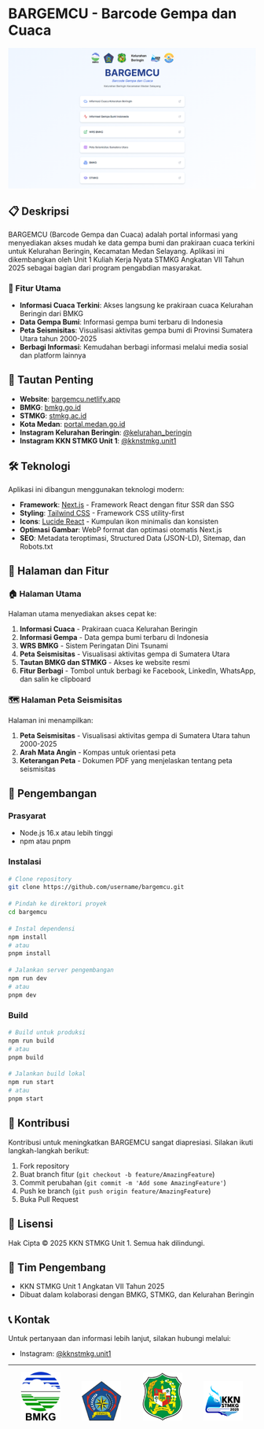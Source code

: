 # BARGEMCU - Barcode Gempa dan Cuaca

![BARGEMCU Logo](public/og-image.png)

## 📋 Deskripsi

BARGEMCU (Barcode Gempa dan Cuaca) adalah portal informasi yang menyediakan akses mudah ke data gempa bumi dan prakiraan cuaca terkini untuk Kelurahan Beringin, Kecamatan Medan Selayang. Aplikasi ini dikembangkan oleh Unit 1 Kuliah Kerja Nyata STMKG Angkatan VII Tahun 2025 sebagai bagian dari program pengabdian masyarakat.

### 🌟 Fitur Utama

- **Informasi Cuaca Terkini**: Akses langsung ke prakiraan cuaca Kelurahan Beringin dari BMKG
- **Data Gempa Bumi**: Informasi gempa bumi terbaru di Indonesia
- **Peta Seismisitas**: Visualisasi aktivitas gempa bumi di Provinsi Sumatera Utara tahun 2000-2025
- **Berbagi Informasi**: Kemudahan berbagi informasi melalui media sosial dan platform lainnya

## 🔗 Tautan Penting

- **Website**: [bargemcu.netlify.app](https://bargemcu.netlify.app)
- **BMKG**: [bmkg.go.id](https://bmkg.go.id)
- **STMKG**: [stmkg.ac.id](https://stmkg.ac.id)
- **Kota Medan**: [portal.medan.go.id](https://portal.medan.go.id)
- **Instagram Kelurahan Beringin**: [@kelurahan_beringin](https://www.instagram.com/kelurahan_beringin/)
- **Instagram KKN STMKG Unit 1**: [@kknstmkg.unit1](https://www.instagram.com/kknstmkg.unit1/)

## 🛠️ Teknologi

Aplikasi ini dibangun menggunakan teknologi modern:

- **Framework**: [Next.js](https://nextjs.org/) - Framework React dengan fitur SSR dan SSG
- **Styling**: [Tailwind CSS](https://tailwindcss.com/) - Framework CSS utility-first
- **Icons**: [Lucide React](https://lucide.dev/) - Kumpulan ikon minimalis dan konsisten
- **Optimasi Gambar**: WebP format dan optimasi otomatis Next.js
- **SEO**: Metadata teroptimasi, Structured Data (JSON-LD), Sitemap, dan Robots.txt

## 📱 Halaman dan Fitur

### 🏠 Halaman Utama

Halaman utama menyediakan akses cepat ke:

1. **Informasi Cuaca** - Prakiraan cuaca Kelurahan Beringin
2. **Informasi Gempa** - Data gempa bumi terbaru di Indonesia
3. **WRS BMKG** - Sistem Peringatan Dini Tsunami
4. **Peta Seismisitas** - Visualisasi aktivitas gempa di Sumatera Utara
5. **Tautan BMKG dan STMKG** - Akses ke website resmi
6. **Fitur Berbagi** - Tombol untuk berbagi ke Facebook, LinkedIn, WhatsApp, dan salin ke clipboard

### 🗺️ Halaman Peta Seismisitas

Halaman ini menampilkan:

1. **Peta Seismisitas** - Visualisasi aktivitas gempa di Sumatera Utara tahun 2000-2025
2. **Arah Mata Angin** - Kompas untuk orientasi peta
3. **Keterangan Peta** - Dokumen PDF yang menjelaskan tentang peta seismisitas

## 🚀 Pengembangan

### Prasyarat

- Node.js 16.x atau lebih tinggi
- npm atau pnpm

### Instalasi

```bash
# Clone repository
git clone https://github.com/username/bargemcu.git

# Pindah ke direktori proyek
cd bargemcu

# Instal dependensi
npm install
# atau
pnpm install

# Jalankan server pengembangan
npm run dev
# atau
pnpm dev
```

### Build

```bash
# Build untuk produksi
npm run build
# atau
pnpm build

# Jalankan build lokal
npm run start
# atau
pnpm start
```

## 🤝 Kontribusi

Kontribusi untuk meningkatkan BARGEMCU sangat diapresiasi. Silakan ikuti langkah-langkah berikut:

1. Fork repository
2. Buat branch fitur (`git checkout -b feature/AmazingFeature`)
3. Commit perubahan (`git commit -m 'Add some AmazingFeature'`)
4. Push ke branch (`git push origin feature/AmazingFeature`)
5. Buka Pull Request

## 📄 Lisensi

Hak Cipta © 2025 KKN STMKG Unit 1. Semua hak dilindungi.

## 👥 Tim Pengembang

- KKN STMKG Unit 1 Angkatan VII Tahun 2025
- Dibuat dalam kolaborasi dengan BMKG, STMKG, dan Kelurahan Beringin

## 📞 Kontak

Untuk pertanyaan dan informasi lebih lanjut, silakan hubungi melalui:

- Instagram: [@kknstmkg.unit1](https://www.instagram.com/kknstmkg.unit1/)

---

<p align="center">
  <img src="public/Logo-BMKG.png" alt="Logo BMKG" width="80" style="margin: 0 20px;">
  <img src="public/Logo-STMKG.png" alt="Logo STMKG" width="80" style="margin: 0 20px;">
  <img src="public/Logo-Kota-Medan.png" alt="Logo Kota Medan" width="80" style="margin: 0 20px;">
  <img src="public/Logo-KKN.png" alt="Logo KKN" width="80" style="margin: 0 20px;">
</p>
